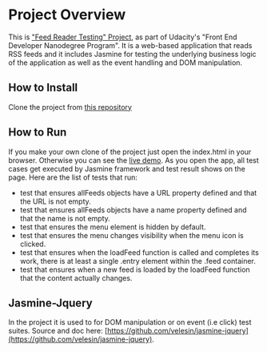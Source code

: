 # Project Overview


This is ["Feed Reader Testing" Project](https://github.com/udacity/frontend-nanodegree-feedreader), as part of Udacity's "Front End Developer Nanodegree Program". It is a web-based application that reads RSS feeds and it includes Jasmine for testing the underlying business logic of the application as well as the event handling and DOM manipulation. 

## How to Install

Clone the project from [this repository](https://github.com/riccio85/fend-arcade-game.git)
## How to Run

If you make your own clone of the project just open the index.html in your browser. Otherwise you can see the [live demo]().
As you open the app, all test cases get executed by Jasmine framework and test result shows on the page. Here are the list of tests that run:
- test that ensures allFeeds objects have a URL property defined and that the URL is not empty.
- test that ensures allFeeds objects have a name property defined and that the name is not empty.
- test that ensures the menu element is hidden by default. 
- test that ensures the menu changes visibility when the menu icon is clicked. 
- test that ensures when the loadFeed function is called and completes its work, there is at least a single .entry element within the .feed container.
- test that ensures when a new feed is loaded by the loadFeed function that the content actually changes.

## Jasmine-Jquery

In the project it is used to for DOM manipulation or on event (i.e click) test suites. Source and doc here: [https://github.com/velesin/jasmine-jquery](https://github.com/velesin/jasmine-jquery).
